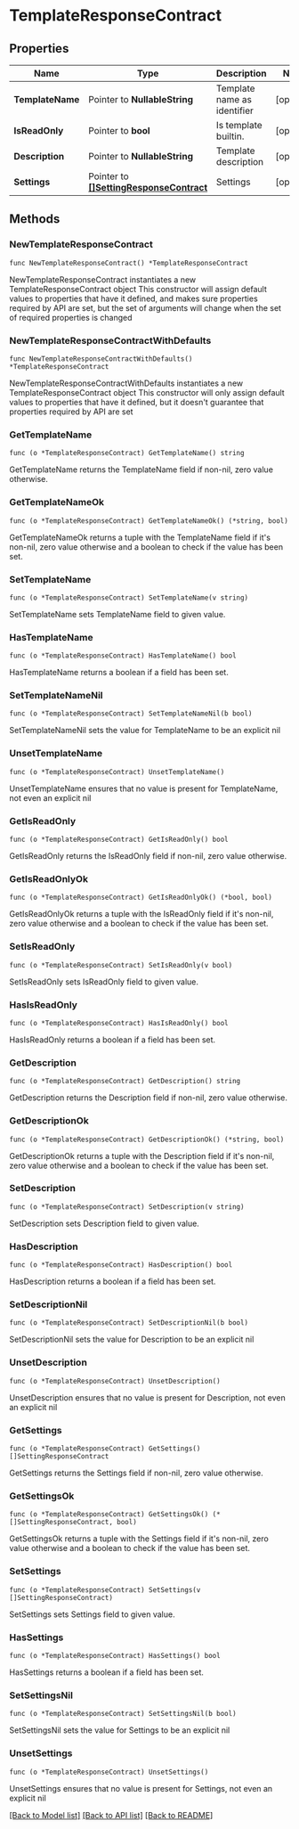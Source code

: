 # TemplateResponseContract

## Properties

Name | Type | Description | Notes
------------ | ------------- | ------------- | -------------
**TemplateName** | Pointer to **NullableString** | Template name as identifier | [optional] 
**IsReadOnly** | Pointer to **bool** | Is template builtin. | [optional] 
**Description** | Pointer to **NullableString** | Template description | [optional] 
**Settings** | Pointer to [**[]SettingResponseContract**](SettingResponseContract.md) | Settings | [optional] 

## Methods

### NewTemplateResponseContract

`func NewTemplateResponseContract() *TemplateResponseContract`

NewTemplateResponseContract instantiates a new TemplateResponseContract object
This constructor will assign default values to properties that have it defined,
and makes sure properties required by API are set, but the set of arguments
will change when the set of required properties is changed

### NewTemplateResponseContractWithDefaults

`func NewTemplateResponseContractWithDefaults() *TemplateResponseContract`

NewTemplateResponseContractWithDefaults instantiates a new TemplateResponseContract object
This constructor will only assign default values to properties that have it defined,
but it doesn't guarantee that properties required by API are set

### GetTemplateName

`func (o *TemplateResponseContract) GetTemplateName() string`

GetTemplateName returns the TemplateName field if non-nil, zero value otherwise.

### GetTemplateNameOk

`func (o *TemplateResponseContract) GetTemplateNameOk() (*string, bool)`

GetTemplateNameOk returns a tuple with the TemplateName field if it's non-nil, zero value otherwise
and a boolean to check if the value has been set.

### SetTemplateName

`func (o *TemplateResponseContract) SetTemplateName(v string)`

SetTemplateName sets TemplateName field to given value.

### HasTemplateName

`func (o *TemplateResponseContract) HasTemplateName() bool`

HasTemplateName returns a boolean if a field has been set.

### SetTemplateNameNil

`func (o *TemplateResponseContract) SetTemplateNameNil(b bool)`

 SetTemplateNameNil sets the value for TemplateName to be an explicit nil

### UnsetTemplateName
`func (o *TemplateResponseContract) UnsetTemplateName()`

UnsetTemplateName ensures that no value is present for TemplateName, not even an explicit nil
### GetIsReadOnly

`func (o *TemplateResponseContract) GetIsReadOnly() bool`

GetIsReadOnly returns the IsReadOnly field if non-nil, zero value otherwise.

### GetIsReadOnlyOk

`func (o *TemplateResponseContract) GetIsReadOnlyOk() (*bool, bool)`

GetIsReadOnlyOk returns a tuple with the IsReadOnly field if it's non-nil, zero value otherwise
and a boolean to check if the value has been set.

### SetIsReadOnly

`func (o *TemplateResponseContract) SetIsReadOnly(v bool)`

SetIsReadOnly sets IsReadOnly field to given value.

### HasIsReadOnly

`func (o *TemplateResponseContract) HasIsReadOnly() bool`

HasIsReadOnly returns a boolean if a field has been set.

### GetDescription

`func (o *TemplateResponseContract) GetDescription() string`

GetDescription returns the Description field if non-nil, zero value otherwise.

### GetDescriptionOk

`func (o *TemplateResponseContract) GetDescriptionOk() (*string, bool)`

GetDescriptionOk returns a tuple with the Description field if it's non-nil, zero value otherwise
and a boolean to check if the value has been set.

### SetDescription

`func (o *TemplateResponseContract) SetDescription(v string)`

SetDescription sets Description field to given value.

### HasDescription

`func (o *TemplateResponseContract) HasDescription() bool`

HasDescription returns a boolean if a field has been set.

### SetDescriptionNil

`func (o *TemplateResponseContract) SetDescriptionNil(b bool)`

 SetDescriptionNil sets the value for Description to be an explicit nil

### UnsetDescription
`func (o *TemplateResponseContract) UnsetDescription()`

UnsetDescription ensures that no value is present for Description, not even an explicit nil
### GetSettings

`func (o *TemplateResponseContract) GetSettings() []SettingResponseContract`

GetSettings returns the Settings field if non-nil, zero value otherwise.

### GetSettingsOk

`func (o *TemplateResponseContract) GetSettingsOk() (*[]SettingResponseContract, bool)`

GetSettingsOk returns a tuple with the Settings field if it's non-nil, zero value otherwise
and a boolean to check if the value has been set.

### SetSettings

`func (o *TemplateResponseContract) SetSettings(v []SettingResponseContract)`

SetSettings sets Settings field to given value.

### HasSettings

`func (o *TemplateResponseContract) HasSettings() bool`

HasSettings returns a boolean if a field has been set.

### SetSettingsNil

`func (o *TemplateResponseContract) SetSettingsNil(b bool)`

 SetSettingsNil sets the value for Settings to be an explicit nil

### UnsetSettings
`func (o *TemplateResponseContract) UnsetSettings()`

UnsetSettings ensures that no value is present for Settings, not even an explicit nil

[[Back to Model list]](../README.md#documentation-for-models) [[Back to API list]](../README.md#documentation-for-api-endpoints) [[Back to README]](../README.md)


